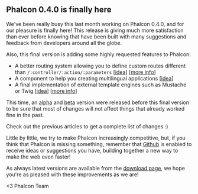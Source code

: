 ## Phalcon 0.4.0 is finally here

We've been really busy this last month working on Phalcon 0.4.0, and for our pleasure is finally here! This release is giving much more satisfaction than ever before knowing that have been built with many suggestions and feedback from developers around all the globe.

Also, this final version is adding some highly requested features to Phalcon:

- A better routing system allowing you to define custom routes different than `/:controller/:action/:parameters` [[idea](https://phalcon.uservoice.com/admin/forums/154026-general/suggestions/2884092-custom-routing)] [[more info](https://docs.phalconphp.com/en/latest/reference/routing.html)]
- A component to help you creating multilingual applications [[idea](http://phalcon.uservoice.com/forums/154026-general/suggestions/2766990-native-multi-language-support)]
- A final implementation of external template engines such as Mustache or Twig [[idea](https://phalcon.uservoice.com/forums/154026-general/suggestions/2867335-support-for-template-systems)] [[more info](https://docs.phalconphp.com/en/latest/reference/views.html#template-engines)]

This time, an [alpha](https://blog.phalconphp.com/post/introducing-phalcon-0-4-0-alpha) and [beta](https://blog.phalconphp.com/post/help-test-phalcon-0-4-0) version were released before this final version to be sure that most of changes will not affect things that already worked fine in the past. 

Check out the previous articles to get a complete list of changes :)

Little by little, we try to make Phalcon increasingly competitive, but, if you think that Phalcon is missing something, remember that [Github](https://github.com/phalcon/cphalcon/issues) is enabled to receive ideas or suggestions you have, building together a new way to make the web even faster!

As always latest versions are available from the [download page](https://phalconphp.com/download), we hope you're as pleased with these improvements as we are!

<3 Phalcon Team

